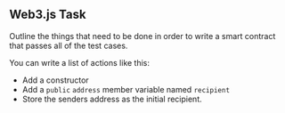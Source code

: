 ## Web3.js Task

Outline the things that need to be done in order to write a smart contract that passes all of the test cases.

You can write a list of actions like this:

- Add a constructor
- Add a `public` `address` member variable named `recipient`
- Store the senders address as the initial recipient.

